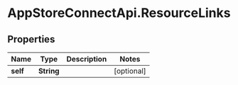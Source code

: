 # AppStoreConnectApi.ResourceLinks

## Properties

Name | Type | Description | Notes
------------ | ------------- | ------------- | -------------
**self** | **String** |  | [optional] 


